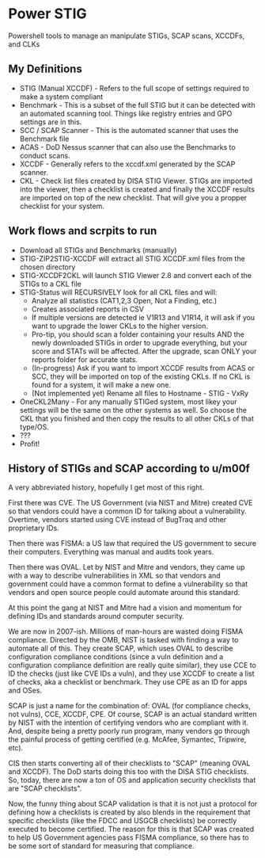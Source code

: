 # Power STIG
Powershell tools to manage an manipulate STIGs, SCAP scans, XCCDFs, and CLKs

## My Definitions
- STIG (Manual XCCDF) - Refers to the full scope of settings required to make a system compliant
- Benchmark - This is a subset of the full STIG but it can be detected with an automated scanning tool. Things like registry entries and GPO settings are in this.
- SCC / SCAP Scanner - This is the automated scanner that uses the Benchmark file
- ACAS - DoD Nessus scanner that can also use the Benchmarks to conduct scans.
- XCCDF - Generally refers to the xccdf.xml generated by the SCAP scanner.
- CKL - Check list files created by DISA STIG Viewer. STIGs are imported into the viewer, then a checklist is created and finally the XCCDF results are imported on top of the new checklist. That will give you a propper checklist for your system.


## Work flows and scrpits to run

- Download all STIGs and Benchmarks (manually)
- STIG-ZIP2STIG-XCCDF will extract all STIG XCCDF.xml files from the chosen directory
- STIG-XCCDF2CKL will launch STIG Viewer 2.8 and convert each of the STIGs to a CKL file
- STIG-Status will RECURSIVELY look for all CKL files and will:
  - Analyze all statistics (CAT1,2,3 Open, Not a Finding, etc.)
  - Creates associated reports in CSV
  - If multiple versions are detected ie V1R13 and V1R14, it will ask if you want to upgrade the lower CKLs to the higher version.
  - Pro-tip, you should scan a folder containing your results AND the newly downloaded STIGs in order to upgrade everything, but your score and STATs will be affected. After the upgrade, scan ONLY your reports folder for accurate stats.
  - (In-progress) Ask if you want to import XCCDF results from ACAS or SCC, they will be imported on top of the existing CKLs. If no CKL is found for a system, it will make a new one.
  - (Not implemented yet) Rename all files to Hostname - STIG - VxRy
- OneCKL2Many - For any manually STIGed system, most likey your settings will be the same on the other systems as well. So choose the CKL that you finished and then copy the results to all other CKLs of that type/OS.
- ???
- Profit!
  

## History of STIGs and SCAP according to u/m00f

A very abbreviated history, hopefully I get most of this right.

First there was CVE. The US Government (via NIST and Mitre) created CVE so that vendors could have a common ID for talking about a vulnerability. Overtime, vendors started using CVE instead of BugTraq and other proprietary IDs.

Then there was FISMA: a US law that required the US government to secure their computers. Everything was manual and audits took years.

Then there was OVAL. Let by NIST and Mitre and vendors, they came up with a way to describe vulnerabilities in XML so that vendors and government could have a common format to define a vulnerability so that vendors and open source people could automate around this standard.

At this point the gang at NIST and Mitre had a vision and momentum for defining IDs and standards around computer security.

We are now in 2007-ish. Millions of man-hours are wasted doing FISMA compliance. Directed by the OMB, NIST is tasked with finding a way to automate all of this. They create SCAP, which uses OVAL to describe configuration compliance conditions (since a vuln definition and a configuration compliance definition are really quite similar), they use CCE to ID the checks (just like CVE IDs a vuln), and they use XCCDF to create a list of checks, aka a checklist or benchmark. They use CPE as an ID for apps and OSes.

SCAP is just a name for the combination of: OVAL (for compliance checks, not vulns), CCE, XCCDF, CPE. Of course, SCAP is an actual standard written by NIST with the intention of certifying vendors who are compliant with it. And, despite being a pretty poorly run program, many vendors go through the painful process of getting certified (e.g. McAfee, Symantec, Tripwire, etc).

CIS then starts converting all of their checklists to "SCAP" (meaning OVAL and XCCDF). The DoD starts doing this too with the DISA STIG checklists. So, today, there are now a ton of OS and application security checklists that are "SCAP checklists".

Now, the funny thing about SCAP validation is that it is not just a protocol for defining how a checklists is created by also blends in the requirement that specific checklists (like the FDCC and USGCB checklists) be correctly executed to become certified. The reason for this is that SCAP was created to help US Government agencies pass FISMA compliance, so there has to be some sort of standard for measuring that compliance.
